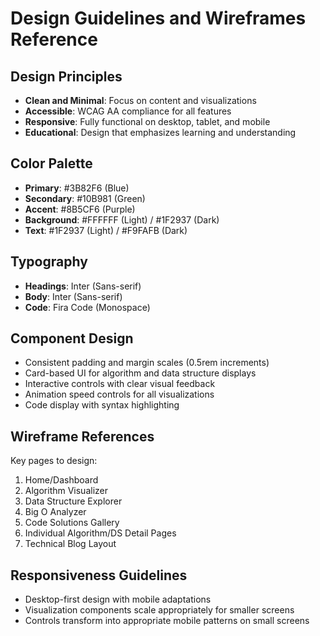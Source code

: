 # Design Guidelines and Wireframes Reference

## Design Principles
- **Clean and Minimal**: Focus on content and visualizations
- **Accessible**: WCAG AA compliance for all features
- **Responsive**: Fully functional on desktop, tablet, and mobile
- **Educational**: Design that emphasizes learning and understanding

## Color Palette
- **Primary**: #3B82F6 (Blue)
- **Secondary**: #10B981 (Green)
- **Accent**: #8B5CF6 (Purple)
- **Background**: #FFFFFF (Light) / #1F2937 (Dark)
- **Text**: #1F2937 (Light) / #F9FAFB (Dark)

## Typography
- **Headings**: Inter (Sans-serif)
- **Body**: Inter (Sans-serif)
- **Code**: Fira Code (Monospace)

## Component Design
- Consistent padding and margin scales (0.5rem increments)
- Card-based UI for algorithm and data structure displays
- Interactive controls with clear visual feedback
- Animation speed controls for all visualizations
- Code display with syntax highlighting

## Wireframe References
Key pages to design:
1. Home/Dashboard
2. Algorithm Visualizer
3. Data Structure Explorer
4. Big O Analyzer
5. Code Solutions Gallery
6. Individual Algorithm/DS Detail Pages
7. Technical Blog Layout

## Responsiveness Guidelines
- Desktop-first design with mobile adaptations
- Visualization components scale appropriately for smaller screens
- Controls transform into appropriate mobile patterns on small screens
